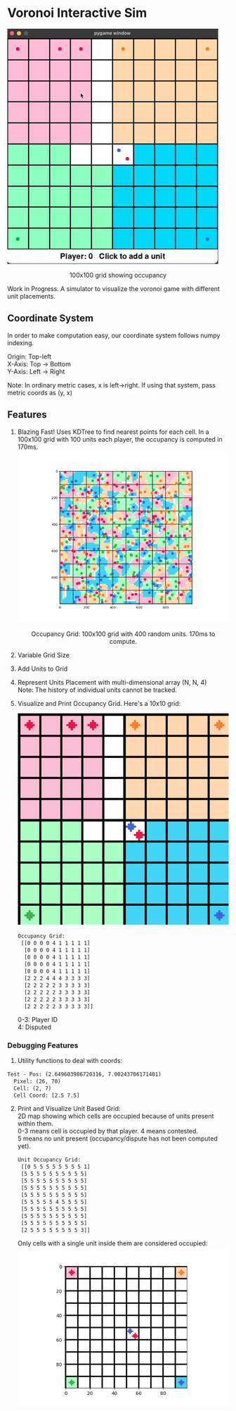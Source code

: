 # Voronoi Interactive Sim

![](images/demo.gif)
<p align="center">100x100 grid showing occupancy</p>

Work in Progress. A simulator to visualize the voronoi game with
different unit placements.

## Coordinate System

In order to make computation easy, our coordinate system follows numpy indexing.   

Origin: Top-left  
X-Axis: Top -> Bottom  
Y-Axis: Left -> Right  

Note: In ordinary metric cases, x is left->right. If using that system, pass metric coords as (y, x)

## Features

1. Blazing Fast! Uses KDTree to find nearest points for each cell.
   In a 100x100 grid with 100 units each player,
   the occupancy is computed in 170ms. 
   ![fast](images/speed_100x100_400pts.png)
   <p align="center">Occupancy Grid: 100x100 grid with 400 random units. 170ms to compute.</p>

2. Variable Grid Size
3. Add Units to Grid
4. Represent Units Placement with multi-dimensional array (N, N, 4)  
   Note: The history of individual units cannot be tracked.
5. Visualize and Print Occupancy Grid. Here's a 10x10 grid:


   ![](images/grid_10x10_occupancy.png)

   
   ```
   Occupancy Grid:
    [[0 0 0 0 4 1 1 1 1 1]
     [0 0 0 0 4 1 1 1 1 1]
     [0 0 0 0 4 1 1 1 1 1]
     [0 0 0 0 4 1 1 1 1 1]
     [0 0 0 0 4 1 1 1 1 1]
     [2 2 2 4 4 4 3 3 3 3]
     [2 2 2 2 2 3 3 3 3 3]
     [2 2 2 2 2 3 3 3 3 3]
     [2 2 2 2 2 3 3 3 3 3]
     [2 2 2 2 2 3 3 3 3 3]]
   ```
   0-3: Player ID  
   4: Disputed

### Debugging Features

1. Utility functions to deal with coords:
```
Test - Pos: (2.649603986720316, 7.00243706171401)
  Pixel: (26, 70)
  Cell: (2, 7)
  Cell Coord: [2.5 7.5]
```

2. Print and Visualize Unit Based Grid:  
   2D map showing which cells are occupied because of units present 
   within them.  
   0-3 means cell is occupied by that player. 4 means contested.   
   5 means no unit present (occupancy/dispute has not been computed yet).

   ```
   Unit Occupancy Grid:
    [[0 5 5 5 5 5 5 5 5 1]
    [5 5 5 5 5 5 5 5 5 5]
    [5 5 5 5 5 5 5 5 5 5]
    [5 5 5 5 5 5 5 5 5 5]
    [5 5 5 5 5 5 5 5 5 5]
    [5 5 5 5 5 4 5 5 5 5]
    [5 5 5 5 5 5 5 5 5 5]
    [5 5 5 5 5 5 5 5 5 5]
    [5 5 5 5 5 5 5 5 5 5]
    [2 5 5 5 5 5 5 5 5 3]]
   ```

   Only cells with a single unit inside them are considered occupied:
    ![](images/grid_10x10_unit_occupancy.png)

   
